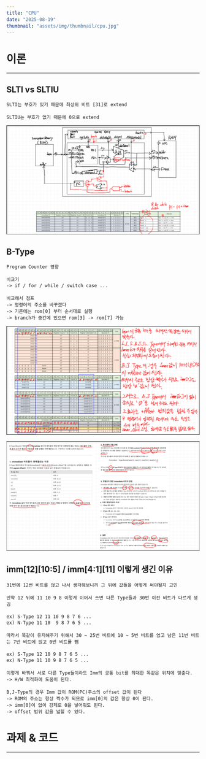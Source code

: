 ```yaml
---
title: "CPU"
date: "2025-08-19"
thumbnail: "assets/img/thumbnail/cpu.jpg"
---
```


# 이론
---

## SLTI vs SLTIU

    SLTI는 부호가 있기 때문에 최상위 비트 [31]로 extend

    SLTIU는 부호가 없기 때문에 0으로 extend

![alt text](<../../../assets/img/vlsi2/250819/스크린샷 2025-08-20 100603.png>)

## B-Type

    Program Counter 영향
    
    비교기
    -> if / for / while / switch case ...

    비교해서 점프
    -> 명령어의 주소를 바꾸겠다
    -> 기존에는 rom[0] 부터 순서대로 실행
    -> branch가 중간에 있으면 rom[3] -> rom[7] 가능
    

![alt text](<../../../assets/img/vlsi2/250819/스크린샷 2025-08-20 100612.png>)

![alt text](<../../../assets/img/vlsi2/250819/스크린샷 2025-08-20 100622.png>)

## imm[12][10:5] / imm[4:1][11] 이렇게 생긴 이유
    
    31번에 12번 비트를 얹고 나서 생각해보니까 그 뒤에 값들을 어떻게 써야될지 고민

    만약 12 뒤에 11 10 9 8 이렇게 이어서 쓰면 다른 Type들과 30번 이전 비트가 다르게 생김

    ex) S-Type 12 11 10 9 8 7 6 ...
    ex) N-Type 11 10  9 8 7 6 5 ... 

    따라서 똑같이 유지해주기 위해서 30 ~ 25번 비트에 10 ~ 5번 비트를 얹고 남은 11번 비트는 7번 비트에 얹고 0번 비트를 뺌

    ex) S-Type 12 10 9 8 7 6 5 ...
    ex) N-Type 11 10 9 8 7 6 5 ... 

    이렇게 바꿔서 서로 다른 Type들이라도 Imm의 공통 bit를 최대한 똑같은 위치에 맞춘다.
    -> H/W 최적화에 도움이 된다.

    B,J-Type의 경우 Imm 값이 ROM(PC)주소의 offset 값이 된다
    -> ROM의 주소는 항상 짝수가 되므로 imm[0]의 값은 항상 0이 된다.
    -> imm[0]이 없이 강제로 0을 넣어줘도 된다.
    -> offset 범위 값을 넓힐 수 있다.

# 과제 & 코드
---
